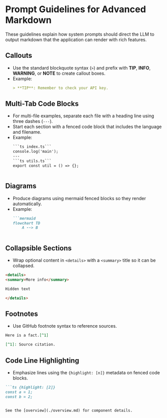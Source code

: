 # Prompt Guidelines for Advanced Markdown

These guidelines explain how system prompts should direct the LLM to output markdown that the application can render with rich features.

## Callouts
- Use the standard blockquote syntax (`>`) and prefix with **TIP**, **INFO**, **WARNING**, or **NOTE** to create callout boxes.
- Example:
  ```markdown
  > **TIP**: Remember to check your API key.
  ```

## Multi-Tab Code Blocks
- For multi-file examples, separate each file with a heading line using three dashes (`---`).
- Start each section with a fenced code block that includes the language and filename.
- Example:
  ```markdown
  ```ts index.ts```
  console.log('main');
  ---
  ```ts utils.ts```
  export const util = () => {};
  ```
  ```

## Diagrams
- Produce diagrams using mermaid fenced blocks so they render automatically.
- Example:
  ```markdown
  ```mermaid
  flowchart TD
      A --> B
  ```
  ```

## Collapsible Sections
- Wrap optional content in `<details>` with a `<summary>` title so it can be collapsed.
```markdown
<details>
<summary>More info</summary>

Hidden text

</details>
```

## Footnotes
- Use GitHub footnote syntax to reference sources.
```markdown
Here is a fact.[^1]

[^1]: Source citation.
```

## Code Line Highlighting
- Emphasize lines using the `{highlight: [n]}` metadata on fenced code blocks.
```markdown
```ts {highlight: [2]}
const a = 1;
const b = 2;
```
```

See the [overview](./overview.md) for component details.
